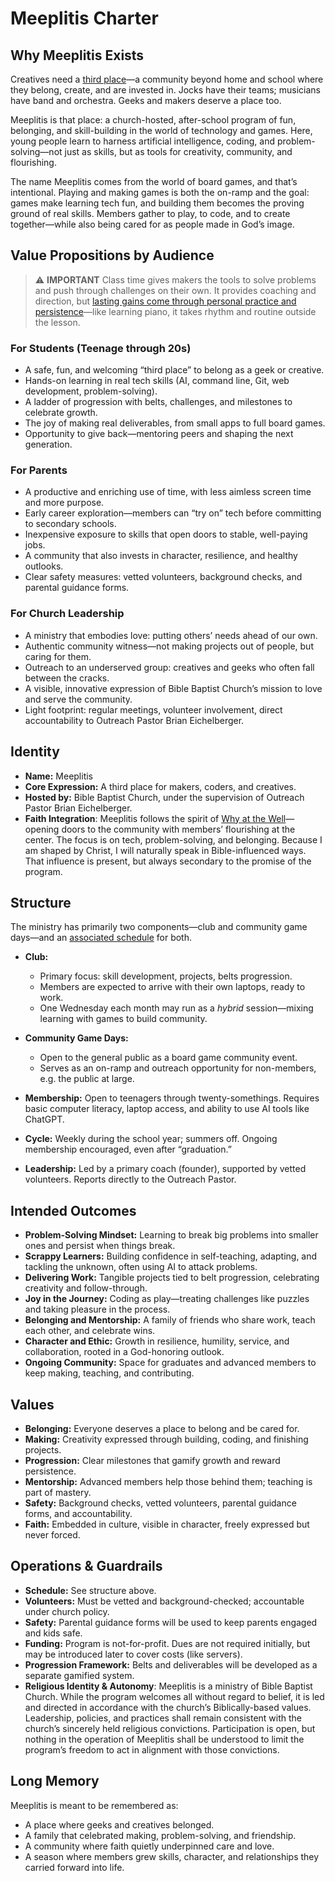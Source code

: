 # Meeplitis Charter

## Why Meeplitis Exists

Creatives need a [third place](https://en.wikipedia.org/wiki/Third_place)—a community beyond home and school where they belong, create, and are invested in. Jocks have their teams; musicians have band and orchestra. Geeks and makers deserve a place too.

Meeplitis is that place: a church-hosted, after-school program of fun, belonging, and skill-building in the world of technology and games. Here, young people learn to harness artificial intelligence, coding, and problem-solving—not just as skills, but as tools for creativity, community, and flourishing.

The name Meeplitis comes from the world of board games, and that’s intentional. Playing and making games is both the on-ramp and the goal: games make learning tech fun, and building them becomes the proving ground of real skills. Members gather to play, to code, and to create together—while also being cared for as people made in God’s image.

## Value Propositions by Audience

> ⚠️ **IMPORTANT**
> Class time gives makers the tools to solve problems and push through challenges on their own. It provides coaching and direction, but [lasting gains come through personal practice and persistence](./growth.md)—like learning piano, it takes rhythm and routine outside the lesson.

### For Students (Teenage through 20s)

* A safe, fun, and welcoming “third place” to belong as a geek or creative.
* Hands-on learning in real tech skills (AI, command line, Git, web development, problem-solving).
* A ladder of progression with belts, challenges, and milestones to celebrate growth.
* The joy of making real deliverables, from small apps to full board games.
* Opportunity to give back—mentoring peers and shaping the next generation.

### For Parents

* A productive and enriching use of time, with less aimless screen time and more purpose.
* Early career exploration—members can “try on” tech before committing to secondary schools.
* Inexpensive exposure to skills that open doors to stable, well-paying jobs.
* A community that also invests in character, resilience, and healthy outlooks.
* Clear safety measures: vetted volunteers, background checks, and parental guidance forms.

### For Church Leadership

* A ministry that embodies love: putting others’ needs ahead of our own.
* Authentic community witness—not making projects out of people, but caring for them.
* Outreach to an underserved group: creatives and geeks who often fall between the cracks.
* A visible, innovative expression of Bible Baptist Church’s mission to love and serve the community.
* Light footprint: regular meetings, volunteer involvement, direct accountability to Outreach Pastor Brian Eichelberger.

## Identity

* **Name:** Meeplitis
* **Core Expression:** A third place for makers, coders, and creatives.
* **Hosted by:** Bible Baptist Church, under the supervision of Outreach Pastor Brian Eichelberger.
* **Faith Integration**: Meeplitis follows the spirit of [Why at the Well](https://whyatthewell.org)—opening doors to the community with members’ flourishing at the center. The focus is on tech, problem-solving, and belonging. Because I am shaped by Christ, I will naturally speak in Bible-influenced ways. That influence is present, but always secondary to the promise of the program.

## Structure

The ministry has primarily two components—club and community game days—and an [associated schedule](./schedule.md) for both.

* **Club:**

  * Primary focus: skill development, projects, belts progression.
  * Members are expected to arrive with their own laptops, ready to work.
  * One Wednesday each month may run as a *hybrid* session—mixing learning with games to build community.

* **Community Game Days:**

  * Open to the general public as a board game community event.
  * Serves as an on-ramp and outreach opportunity for non-members, e.g. the public at large.

* **Membership:** Open to teenagers through twenty-somethings. Requires basic computer literacy, laptop access, and ability to use AI tools like ChatGPT.

* **Cycle:** Weekly during the school year; summers off. Ongoing membership encouraged, even after “graduation.”

* **Leadership:** Led by a primary coach (founder), supported by vetted volunteers. Reports directly to the Outreach Pastor.

## Intended Outcomes

* **Problem-Solving Mindset:** Learning to break big problems into smaller ones and persist when things break.
* **Scrappy Learners:** Building confidence in self-teaching, adapting, and tackling the unknown, often using AI to attack problems.
* **Delivering Work:** Tangible projects tied to belt progression, celebrating creativity and follow-through.
* **Joy in the Journey:** Coding as play—treating challenges like puzzles and taking pleasure in the process.
* **Belonging and Mentorship:** A family of friends who share work, teach each other, and celebrate wins.
* **Character and Ethic:** Growth in resilience, humility, service, and collaboration, rooted in a God-honoring outlook.
* **Ongoing Community:** Space for graduates and advanced members to keep making, teaching, and contributing.

## Values

* **Belonging:** Everyone deserves a place to belong and be cared for.
* **Making:** Creativity expressed through building, coding, and finishing projects.
* **Progression:** Clear milestones that gamify growth and reward persistence.
* **Mentorship:** Advanced members help those behind them; teaching is part of mastery.
* **Safety:** Background checks, vetted volunteers, parental guidance forms, and accountability.
* **Faith:** Embedded in culture, visible in character, freely expressed but never forced.

## Operations & Guardrails

* **Schedule:** See structure above.
* **Volunteers:** Must be vetted and background-checked; accountable under church policy.
* **Safety:** Parental guidance forms will be used to keep parents engaged and kids safe.
* **Funding:** Program is not-for-profit. Dues are not required initially, but may be introduced later to cover costs (like servers).
* **Progression Framework:** Belts and deliverables will be developed as a separate gamified system.
* **Religious Identity & Autonomy**: Meeplitis is a ministry of Bible Baptist Church. While the program welcomes all without regard to belief, it is led and directed in accordance with the church’s Biblically-based values. Leadership, policies, and practices shall remain consistent with the church’s sincerely held religious convictions. Participation is open, but nothing in the operation of Meeplitis shall be understood to limit the program’s freedom to act in alignment with those convictions.

## Long Memory

Meeplitis is meant to be remembered as:

* A place where geeks and creatives belonged.
* A family that celebrated making, problem-solving, and friendship.
* A community where faith quietly underpinned care and love.
* A season where members grew skills, character, and relationships they carried forward into life.
